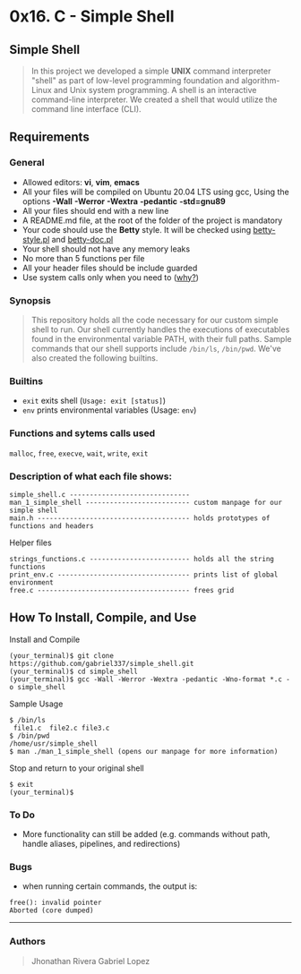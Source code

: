 # 0x16. C - Simple Shell

## Simple Shell
> In this project we developed a simple **UNIX** command interpreter "shell" as part of low-level programming foundation and algorithm-Linux and Unix system programming.
> A shell is an interactive command-line interpreter. We created a shell that would utilize the command line
> interface (CLI).

## Requirements

### General

+ Allowed editors: **vi**, **vim**, **emacs**
+ All your files will be compiled on Ubuntu 20.04 LTS using gcc, Using the options **-Wall** **-Werror** **-Wextra** **-pedantic** **-std=gnu89**
+ All your files should end with a new line
+ A README.md file, at the root of the folder of the project is mandatory
+ Your code should use the **Betty** style. It will be checked using [betty-style.pl](https://github.com/holbertonschool/Betty/blob/master/betty-style.pl) and [betty-doc.pl](https://github.com/holbertonschool/Betty/blob/master/betty-doc.pl)
+ Your shell should not have any memory leaks
+ No more than 5 functions per file
+ All your header files should be include guarded
+ Use system calls only when you need to ([why?](https://www.quora.com/Why-are-system-calls-expensive-in-operating-systems))


### Synopsis
> This repository holds all the code necessary for our custom simple shell to run.
> Our shell currently handles the executions of executables found in the
> environmental variable PATH, with their full paths. Sample commands
> that our shell supports include  ```/bin/ls```, ```/bin/pwd```. We've also created the following builtins.

### Builtins
* ```exit``` exits shell (```Usage: exit [status]```)
* ```env``` prints environmental variables (Usage: ```env```)

### Functions and sytems calls used
```malloc```, ```free```, ```execve```, ```wait```, ```write```, ```exit```

### Description of what each file shows:
```
simple_shell.c ------------------------------
man_1_simple_shell -------------------------- custom manpage for our simple shell
main.h -------------------------------------- holds prototypes of functions and headers
```
Helper files
```
strings_functions.c ------------------------- holds all the string functions
print_env.c --------------------------------- prints list of global environment
free.c -------------------------------------- frees grid
```
## How To Install, Compile, and Use
Install and Compile
```
(your_terminal)$ git clone https://github.com/gabriel337/simple_shell.git
(your_terminal)$ cd simple_shell
(your_terminal)$ gcc -Wall -Werror -Wextra -pedantic -Wno-format *.c -o simple_shell
```
Sample Usage
```
$ /bin/ls
 file1.c  file2.c file3.c
$ /bin/pwd
/home/usr/simple_shell
$ man ./man_1_simple_shell (opens our manpage for more information)
```
Stop and return to your original shell
```
$ exit
(your_terminal)$
```

### To Do
* More functionality can still be added (e.g. commands without path, handle aliases, pipelines, and redirections)

### Bugs
* when running certain commands, the output is:
```
free(): invalid pointer
Aborted (core dumped)
```
---

### Authors
> Jhonathan Rivera
> Gabriel Lopez
